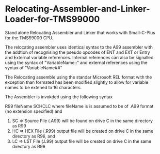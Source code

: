 # Relocating-Assembler-and-Linker-Loader-for-TMS99000
Stand alone Relocating Assembler and Linker that works with Small-C-Plus for the TMS99000 CPU.

The relocating assembler uses identical syntax to the A99 assembler with the addtion of recognising the pseudo opcodes of ENT and EXT or Entry and External variable references.  Internal references can also be signalled using the syntax of "VariableName::" and external references using the syntax of "VariableName##"

The Relocating assemble using the standar Microsoft REL format with the exception than formated has been modified slightly to allow for variable names to be extened to 16 characters.

The Assembler is invokded using the following syntax

R99 fileName SCHCLC where fileName is is assumed to be of .A99 format (no extension specified) and 
1.   SC => Source File (.A99) will be found on drive C in the same directory as R99
2.   HC => HEX File (.R99) output file will be created on drive C in the same directory as R99, and
3.   LC => LST File (.L99) output file will be created on drive C in the same directory as R99
  
